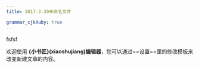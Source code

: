 ```yaml
---
title: 2017-3-20未命名文件 

grammar_cjkRuby: true
---
```








fsfsf


欢迎使用 **{小书匠}(xiaoshujiang)编辑器**，您可以通过==设置==里的修改模板来改变新建文章的内容。